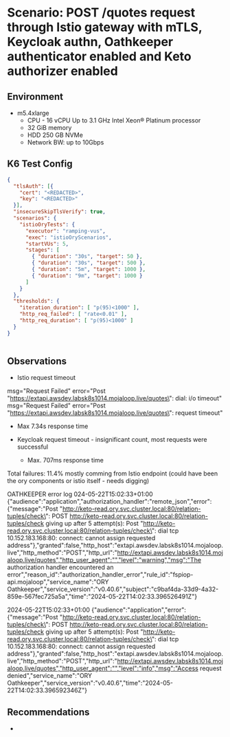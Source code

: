 # Scenario: POST /quotes request through Istio gateway with mTLS, Keycloak authn, Oathkeeper authenticator enabled and Keto authorizer enabled

## Environment

- m5.4xlarge
  - CPU - 16 vCPU Up to 3.1 GHz Intel Xeon® Platinum processor
  - 32 GiB memory
  - HDD 250 GB NVMe
  - Network BW: up to 10Gbps

## K6 Test Config

```JSON
{
  "tlsAuth": [{
    "cert": "<REDACTED>",
    "key": "<REDACTED>"
  }],
  "insecureSkipTlsVerify": true, 
  "scenarios": {
    "istioOryTests": {
      "executor": "ramping-vus",
      "exec": "istioOryScenarios",
      "startVUs": 5,
      "stages": [
        { "duration": "30s", "target": 50 },
        { "duration": "30s", "target": 500 },
        { "duration": "5m", "target": 1000 },
        { "duration": "9m", "target": 1000 }
      ]
    }
  },
  "thresholds": {
    "iteration_duration": [ "p(95)<1000" ],
    "http_req_failed": [ "rate<0.01" ],
    "http_req_duration": [ "p(95)<1000" ]
  }
}
  
```

## Observations

- Istio request timeout

msg="Request Failed" error="Post \"https://extapi.awsdev.labsk8s1014.mojaloop.live/quotes\": dial: i/o timeout"
msg="Request Failed" error="Post \"https://extapi.awsdev.labsk8s1014.mojaloop.live/quotes\": request timeout"

 - Max 7.34s response time

- Keycloak request timeout - insignificant count, most requests were successful
  - Max. 707ms response time

Total failures: 11.4% mostly comming from Istio endpoint (could have been the ory components or istio itself - needs digging)

OATHKEEPER error log
024-05-22T15:02:33+01:00 {"audience":"application","authorization_handler":"remote_json","error":{"message":"Post \"http://keto-read.ory.svc.cluster.local:80/relation-tuples/check\": POST http://keto-read.ory.svc.cluster.local:80/relation-tuples/check giving up after 5 attempt(s): Post \"http://keto-read.ory.svc.cluster.local:80/relation-tuples/check\": dial tcp 10.152.183.168:80: connect: cannot assign requested address"},"granted":false,"http_host":"extapi.awsdev.labsk8s1014.mojaloop.live","http_method":"POST","http_url":"http://extapi.awsdev.labsk8s1014.mojaloop.live/quotes","http_user_agent":"","level":"warning","msg":"The authorization handler encountered an error","reason_id":"authorization_handler_error","rule_id":"fspiop-api.mojaloop","service_name":"ORY Oathkeeper","service_version":"v0.40.6","subject":"c9baf4da-33d9-4a32-859e-567fec725a5a","time":"2024-05-22T14:02:33.396526491Z"}

2024-05-22T15:02:33+01:00 {"audience":"application","error":{"message":"Post \"http://keto-read.ory.svc.cluster.local:80/relation-tuples/check\": POST http://keto-read.ory.svc.cluster.local:80/relation-tuples/check giving up after 5 attempt(s): Post \"http://keto-read.ory.svc.cluster.local:80/relation-tuples/check\": dial tcp 10.152.183.168:80: connect: cannot assign requested address"},"granted":false,"http_host":"extapi.awsdev.labsk8s1014.mojaloop.live","http_method":"POST","http_url":"http://extapi.awsdev.labsk8s1014.mojaloop.live/quotes","http_user_agent":"","level":"info","msg":"Access request denied","service_name":"ORY Oathkeeper","service_version":"v0.40.6","time":"2024-05-22T14:02:33.396592346Z"}



## Recommendations

- 